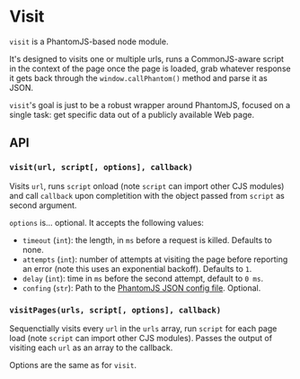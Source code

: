 Visit
=====

`visit` is a PhantomJS-based node module.

It's designed to visits one or multiple urls, runs a CommonJS-aware script in
the context of the page once the page is loaded, grab whatever response it gets
back through the `window.callPhantom()` method and parse it as JSON.

`visit`'s goal is just to be a robust wrapper around PhantomJS, focused on a
single task: get specific data out of a publicly available Web page.

API
---

### `visit(url, script[, options], callback)`

Visits `url`, runs `script` onload (note `script` can import other CJS modules)
and call `callback` upon completition with the object passed from `script` as 
second argument.

`options` is… optional. It accepts the following values:

*   `timeout` (`int`): the length, in `ms` before a request is killed.
    Defaults to none.
*   `attempts` (`int`): number of attempts at visiting the page before reporting
    an error (note this uses an exponential backoff). Defaults to `1`.
*  `delay` (`int`): time in `ms` before the second attempt, default to `0 ms`.
*  `confing` (`str`): Path to the [PhantomJS JSON config file](http://phantomjs.org/api/command-line.html). Optional.

### `visitPages(urls, script[, options], callback)`

Sequenctially visits every `url` in the `urls` array, run `script` for each page
load (note `script` can import other CJS modules). Passes the output of visiting
each `url` as an array to the callback.

Options are the same as for `visit`.